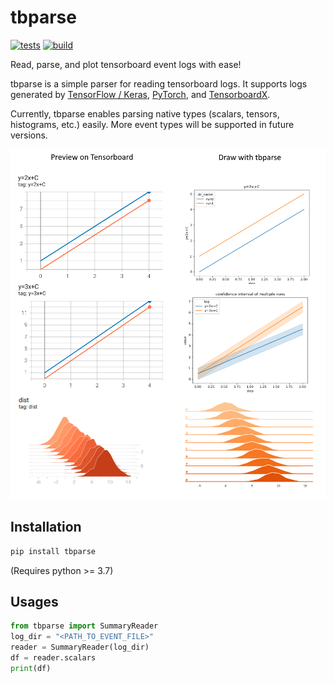 # tbparse

[![tests](https://github.com/j3soon/tbparse/actions/workflows/test-with-tox.yaml/badge.svg?branch=master&event=push)](https://github.com/j3soon/tbparse/actions/workflows/test-with-tox.yaml)
[![build](https://github.com/j3soon/tbparse/actions/workflows/publish-to-pypi.yaml/badge.svg)](https://github.com/j3soon/tbparse/actions/workflows/publish-to-pypi.yaml)

Read, parse, and plot tensorboard event logs with ease!

tbparse is a simple parser for reading tensorboard logs. It supports logs generated by [TensorFlow / Keras](https://www.tensorflow.org/tensorboard), [PyTorch](https://pytorch.org/docs/stable/tensorboard.html), and [TensorboardX](https://github.com/lanpa/tensorboardX).

Currently, tbparse enables parsing native types (scalars, tensors, histograms, etc.) easily. More event types will be supported in future versions.

![preview](docs/images/preview.png)

## Installation

```sh
pip install tbparse
```

(Requires python >= 3.7)

## Usages

```py
from tbparse import SummaryReader
log_dir = "<PATH_TO_EVENT_FILE>"
reader = SummaryReader(log_dir)
df = reader.scalars
print(df)
```

